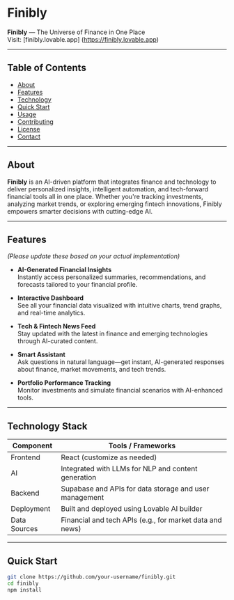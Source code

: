 # Finibly
**Finibly** — The Universe of Finance in One Place  
Visit: [finibly.lovable.app] (https://finibly.lovable.app)

---

## Table of Contents

- [About](#about)  
- [Features](#features)  
- [Technology](#technology)  
- [Quick Start](#quick-start)  
- [Usage](#usage)  
- [Contributing](#contributing)  
- [License](#license)  
- [Contact](#contact)

---

## About

**Finibly** is an AI-driven platform that integrates finance and technology to deliver personalized insights, intelligent automation, and tech-forward financial tools all in one place. Whether you're tracking investments, analyzing market trends, or exploring emerging fintech innovations, Finibly empowers smarter decisions with cutting-edge AI.

---

## Features

*(Please update these based on your actual implementation)*

- **AI-Generated Financial Insights**  
  Instantly access personalized summaries, recommendations, and forecasts tailored to your financial profile.

- **Interactive Dashboard**  
  See all your financial data visualized with intuitive charts, trend graphs, and real-time analytics.

- **Tech & Fintech News Feed**  
  Stay updated with the latest in finance and emerging technologies through AI-curated content.

- **Smart Assistant**  
  Ask questions in natural language—get instant, AI-generated responses about finance, market movements, and tech trends.

- **Portfolio Performance Tracking**  
  Monitor investments and simulate financial scenarios with AI-enhanced tools.

---

## Technology Stack

| Component | Tools / Frameworks |
|-----------|---------------------|
| Frontend  | React (customize as needed) |
| AI         | Integrated with LLMs for NLP and content generation |
| Backend   | Supabase and APIs for data storage and user management |
| Deployment | Built and deployed using Lovable AI builder |
| Data Sources | Financial and tech APIs (e.g., for market data and news) |

---

## Quick Start

```bash
git clone https://github.com/your-username/finibly.git
cd finibly
npm install
